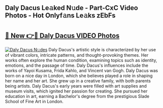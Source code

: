 ## Daly Dacus Le𝚊ked N𝚞de - Part-CxC Video Photos - Hot Onlyf𝚊ns Le𝚊ks zEbFs

# <h2><a href="http://ac21161.deff.icu/?id=Daly+Dacus">🔗 New 👉🔴 Daly Dacus VIDEO Photos</a></h2>

[![Daly Dacus N𝚞des](https://i.imgur.com/rIISA9y.gif)](http://ac21161.deff.icu/?id=Daly+Dacus)
Daly Dacus's artistic style is characterized by her use of vibrant colors, intricate patterns, and thought-provoking themes. Her works often explore the human condition, examining topics such as identity, emotions, and the passage of time. Daly Dacus's influences include the works of Yayoi Kusama, Frida Kahlo, and Vincent van Gogh. Daly Dacus was born on a nice day in London, which she believes played a role in shaping her name and her art. She grew up in a creative family, with both parents being artists. Daly Dacus's early years were filled with art supplies and museum visits, which ignited her passion for creating. She pursued her education in art, earning a Bachelor's degree from the prestigious Slade School of Fine Art in London.
